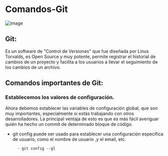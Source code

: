 # Comandos-Git

![image](https://user-images.githubusercontent.com/78452543/226786216-e9aff967-dc1e-4308-b629-c4875babf707.png)

## Git:
Es un software de "Control de Versiones" que fue diseñada por Linus Torvalds, es Open Source y muy potente, permite registrar el historial de cambios de un proyecto y facilita a los usuarios a llevar el seguimiento de los cambios de un archivo.

## Comandos importantes de Git:

### Establecemos los valores de configuración.

Ahora debemos establecer las variables de configuración global, que son muy importantes, especialmente si estás trabajando con otros desarrolladores. La principal ventaja de esto es que es más fácil averiguar quién ha hecho un commit de determinado bloque de código.

- git config puede ser usado para establecer una configuración específica de usuario, como el nombre de usuario ,y el email, etc.
        
        - git config --gl
